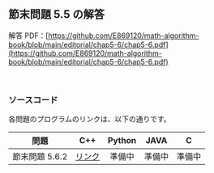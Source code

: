 ## 節末問題 5.5 の解答

解答 PDF：[https://github.com/E869120/math-algorithm-book/blob/main/editorial/chap5-6/chap5-6.pdf](https://github.com/E869120/math-algorithm-book/blob/main/editorial/chap5-6/chap5-6.pdf)

<br />

### ソースコード

各問題のプログラムのリンクは、以下の通りです。

| 問題 | C++ | Python | JAVA | C |
|:---:|:---:|:---:|:---:|:---:|
| 節末問題 5.6.2 | [リンク](https://github.com/E869120/math-algorithm-book/blob/main/editorial/chap5-6/prob5-6-2.cpp) | 準備中 | 準備中 | 準備中 |